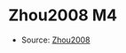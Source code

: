<a name="material" />

# Zhou2008 M4
<script type="application/ld+json">
  {
    "@context": "https://schema.org/",
    "@type": "ChemicalSubstance",
    "http://purl.org/dc/terms/conformsTo":
      {
        "@type": "CreativeWork",
        "@id": "https://bioschemas.org/profiles/ChemicalSubstance/0.4-RELEASE/"
      },
    "@id": "https://egonw.github.io/nanowiki/nanowiki216.html#material",
    "name": "Zhou2008 M4",
    "sameAs": "http://127.0.0.1/mediawiki/index.php/Special:URIResolver/Zhou2008_M4"
  }
</script>


* Source: [Zhou2008](http://127.0.0.1/mediawiki/index.php/Special:URIResolver/Zhou2008)
